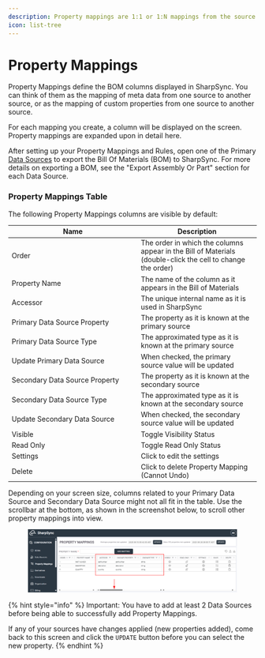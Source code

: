 ```yaml
---
description: Property mappings are 1:1 or 1:N mappings from the source to the destination.
icon: list-tree
---
```


# Property Mappings

Property Mappings define the BOM columns displayed in SharpSync. You can think of them as the mapping of meta data from one source to another source, or as the mapping of custom properties from one source to another source.

For each mapping you create, a column will be displayed on the screen. Property mappings are expanded upon in detail here.

After setting up your Property Mappings and Rules, open one of the Primary [Data Sources](../data-sources.md) to export the Bill Of Materials (BOM) to SharpSync. For more details on exporting a BOM, see the "Export Assembly Or Part" section for each Data Source.

### Property Mappings Table <a href="#default-property-mappings" id="default-property-mappings"></a>

The following Property Mappings columns are visible by default:

<table><thead><tr><th width="248">Name</th><th>Description</th></tr></thead><tbody><tr><td>Order</td><td>The order in which the columns appear in the Bill of Materials (double-click the cell to change the order)</td></tr><tr><td>Property Name</td><td>The name of the column as it appears in the Bill of Materials</td></tr><tr><td>Accessor</td><td>The unique internal name as it is used in SharpSync</td></tr><tr><td>Primary Data Source  Property</td><td>The property as it is known at the primary source</td></tr><tr><td>Primary Data Source Type</td><td>The approximated type as it is known at the primary source</td></tr><tr><td>Update Primary Data Source</td><td>When checked, the primary source value will be updated</td></tr><tr><td>Secondary Data Source Property</td><td>The property as it is known at the secondary source</td></tr><tr><td>Secondary Data Source Type</td><td>The approximated type as it is known at the secondary source</td></tr><tr><td>Update Secondary Data Source</td><td>When checked, the secondary source value will be updated</td></tr><tr><td>Visible</td><td>Toggle Visibility Status</td></tr><tr><td>Read Only</td><td>Toggle Read Only Status</td></tr><tr><td>Settings</td><td>Click to edit the settings</td></tr><tr><td>Delete</td><td>Click to delete Property Mapping (Cannot Undo)</td></tr></tbody></table>

Depending on your screen size, columns related to your Primary Data Source and Secondary Data Source might not all fit in the table. Use the scrollbar at the bottom, as shown in the screenshot below, to scroll other property mappings into view.

<figure><img src="../../.gitbook/assets/property_mappings_scroll_right.png" alt=""><figcaption></figcaption></figure>

{% hint style="info" %}
Important: You have to add at least 2 Data Sources before being able to successfully add Property Mappings.



If any of your sources have changes applied (new properties added), come back to this screen and click the `UPDATE`  button before you can select the new property.
{% endhint %}

